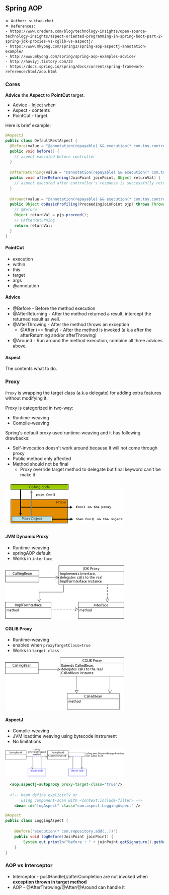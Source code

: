 ## Spring AOP

```
ㅁ Author: suktae.choi
ㅁ References:
- https://www.credera.com/blog/technology-insights/open-source-technology-insights/aspect-oriented-programming-in-spring-boot-part-2-spring-jdk-proxies-vs-cglib-vs-aspectj/
- https://www.mkyong.com/spring3/spring-aop-aspectj-annotation-example/
- http://www.mkyong.com/spring/spring-aop-examples-advice/
- http://haviyj.tistory.com/33
- https://docs.spring.io/spring/docs/current/spring-framework-reference/html/aop.html
```

### Cores
**Advice** the **Aspect** to **PointCut** target.

- Advice - Inject when
- Aspect - contents
- PointCut - target.

Here is brief example:

```java
@AspectJ
public class DefaultRestAspect {
  @Before(value = "@annotation(repayable) && execution(* com.toy.controller.*.*(..))")
  public void before() {
    // aspect executed before controller
  }

  @AfterReturning(value = "@annotation(repayable) && execution(* com.toy.controller.*.*(..))", returning = "returnVal")
  public void afterReturning(JoinPoint joinPoint, Object returnVal) {
    // aspect executed after controller's response is successfully returned
  }

  @Around(value = "@annotation(repayable) && execution(* com.toy.controller.*.*(..))")
  public Object doBasicProfiling(ProceedingJoinPoint pjp) throws Throwable {
    // @Before
    Object returnVal = pjp.proceed();
    // @AfterReturning
    return returnVal;
  }
}
```

#### PointCut

- execution
- within
- this
- target
- args
- @annotation

#### Advice

- @Before - Before the method execution
- @AfterReturning - After the method returned a result, intercept the returned result as well.
- @AfterThrowing - After the method throws an exception
  - @After (== finally) - After the method is invoked (a.k.a after the afterReturning and/or afterThrowing)
- @Around - Run around the method execution, combine all three advices above.

#### Aspect

The contents what to do.

### Proxy

`Proxy` is wrapping the target class (a.k.a delegate) for adding extra features without modifying it.

Proxy is categorized in two-way:

- Runtime-weaving
- Compile-weaving

Spring's default proxy used runtime-weaving and it has following drawbacks:

- Self-invocation doesn't work around because It will not come through proxy
- Public method only affected
- Method should not be final
  - Proxy override target method to delegate but final keyword can't be make it

<img src="images/aop-proxy-call.png" width="75%">

#### JVM Dynamic Proxy
- Runtime-weaving
- springAOP default
- Works in `interface`

<img src="images/Picture2-4.png" width="75%">

#### CGLIB Proxy
- Runtime-weaving
- enabled when `proxyTargetClass=true`
- Works in `target class`

<img src="images/Picture3-3.png" width="75%">

#### AspectJ
- Compile-weaving
- JVM loadtime weaving using bytecode instrument
- No limitations

<img src="images/Picture5-2.png" width="75%">

```xml
  <aop:aspectj-autoproxy proxy-target-class="true"/>

  <!-- bean define explicitly or
       using component-scan with <context:include-filter> -->
	<bean id="logAspect" class="com.aspect.LoggingAspect" />
```

```java
@Aspect
public class LoggingAspect {

	@Before("execution(* com.repository.add(..))")
	public void logBefore(JoinPoint joinPoint) {
		System.out.println("before : " + joinPoint.getSignature().getName());
	}
}
```

### AOP vs Interceptor
- Interceptor - postHandle()/afterCompletion are not invoked when **exception thrown in target method**
- AOP - @AfterThrowing/@After/@Around can handle it
